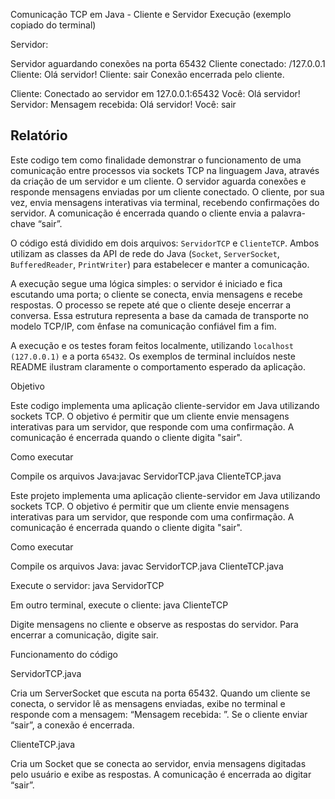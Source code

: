 Comunicação TCP em Java - Cliente e Servidor
Execução (exemplo copiado do terminal)

Servidor:

Servidor aguardando conexões na porta 65432
Cliente conectado: /127.0.0.1
Cliente: Olá servidor!
Cliente: sair
Conexão encerrada pelo cliente.

Cliente:
Conectado ao servidor em 127.0.0.1:65432
Você: Olá servidor!
Servidor: Mensagem recebida: Olá servidor!
Você: sair

## Relatório

Este codigo tem como finalidade demonstrar o funcionamento de uma comunicação entre processos via sockets TCP na linguagem Java, através da criação de um servidor e um cliente. O servidor aguarda conexões e responde mensagens enviadas por um cliente conectado. O cliente, por sua vez, envia mensagens interativas via terminal, recebendo confirmações do servidor. A comunicação é encerrada quando o cliente envia a palavra-chave “sair”.

O código está dividido em dois arquivos: `ServidorTCP` e `ClienteTCP`. Ambos utilizam as classes da API de rede do Java (`Socket`, `ServerSocket`, `BufferedReader`, `PrintWriter`) para estabelecer e manter a comunicação.

A execução segue uma lógica simples: o servidor é iniciado e fica escutando uma porta; o cliente se conecta, envia mensagens e recebe respostas. O processo se repete até que o cliente deseje encerrar a conversa. Essa estrutura representa a base da camada de transporte no modelo TCP/IP, com ênfase na comunicação confiável fim a fim.

A execução e os testes foram feitos localmente, utilizando `localhost (127.0.0.1)` e a porta `65432`. Os exemplos de terminal incluídos neste README ilustram claramente o comportamento esperado da aplicação.


Objetivo 

Este codigo implementa uma aplicação cliente-servidor em Java utilizando sockets TCP. O objetivo é permitir que um cliente envie mensagens interativas para um servidor, que responde com uma confirmação. A comunicação é encerrada quando o cliente digita "sair".

Como executar

Compile os arquivos Java:javac ServidorTCP.java ClienteTCP.java



Este projeto implementa uma aplicação cliente-servidor em Java utilizando sockets TCP. O objetivo é permitir que um cliente envie mensagens interativas para um servidor, que responde com uma confirmação. A comunicação é encerrada quando o cliente digita "sair".

Como executar

Compile os arquivos Java:
javac ServidorTCP.java ClienteTCP.java

Execute o servidor:
java ServidorTCP

Em outro terminal, execute o cliente:
java ClienteTCP

Digite mensagens no cliente e observe as respostas do servidor. Para encerrar a comunicação, digite sair.

Funcionamento do código

ServidorTCP.java

Cria um ServerSocket que escuta na porta 65432. Quando um cliente se conecta, o servidor lê as mensagens enviadas, exibe no terminal e responde com a mensagem: “Mensagem recebida: ”. Se o cliente enviar “sair”, a conexão é encerrada.

ClienteTCP.java

Cria um Socket que se conecta ao servidor, envia mensagens digitadas pelo usuário e exibe as respostas. A comunicação é encerrada ao digitar “sair”.


